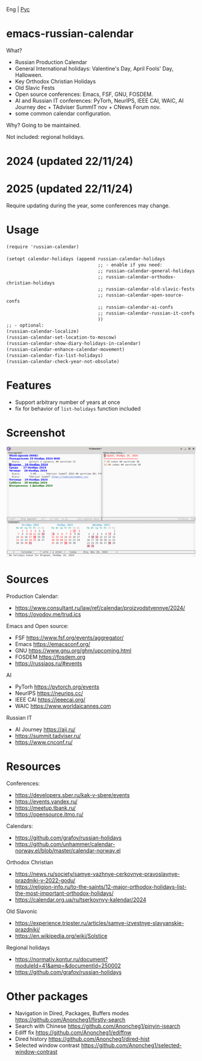 Eng | [Рус](./README.ru.md)

# emacs-russian-calendar

What?
- Russian Production Calendar
- General International holidays: Valentine's Day, April Fools' Day, Halloween.
- Key Orthodox Christian Holidays
- Old Slavic Fests
- Open source conferences: Emacs, FSF, GNU, FOSDEM.
- AI and Russian IT conferences: PyTorh, NeurIPS, IEEE CAI, WAIC, AI Journey dec + TAdviser SummIT nov + CNews Forum nov.
- some common calendar configuration.


Why? Going to be maintained.

Not included: regional holidays.
# 2024 (updated 22/11/24)
# 2025 (updated 22/11/24)
Require updating during the year, some conferences may change.

# Usage

```Elisp
(require 'russian-calendar)

(setopt calendar-holidays (append russian-calendar-holidays
                                  ;; - enable if you need:
                                  ;; russian-calendar-general-holidays
                                  ;; russian-calendar-orthodox-christian-holidays
                                  ;; russian-calendar-old-slavic-fests
                                  ;; russian-calendar-open-source-confs
                                  ;; russian-calendar-ai-confs
                                  ;; russian-calendar-russian-it-confs
                                  ))
;; - optional:
(russian-calendar-localize)
(russian-calendar-set-location-to-moscow)
(russian-calendar-show-diary-holidays-in-calendar)
(russian-calendar-enhance-calendar-movement)
(russian-calendar-fix-list-holidays)
(russian-calendar-check-year-not-obsolate)
```

# Features
- Support arbitrary number of years at once
- fix for behavior of ```list-holidays``` function included

# Screenshot
![](https://raw.githubusercontent.com/Anoncheg1/public-share/refs/heads/main/cal.png)

# Sources
Production Calendar:
- https://www.consultant.ru/law/ref/calendar/proizvodstvennye/2024/
- https://ovodov.me/trud.ics

Emacs and Open source:
- FSF https://www.fsf.org/events/aggregator/
- Emacs https://emacsconf.org/
- GNU https://www.gnu.org/ghm/upcoming.html
- FOSDEM https://fosdem.org
- https://russiaos.ru/#events

AI
- PyTorh https://pytorch.org/events
- NeurIPS https://neurips.cc/
- IEEE CAI https://ieeecai.org/
- WAIC https://www.worldaicannes.com

Russian IT
- AI Journey https://aij.ru/
- https://summit.tadviser.ru/
- https://www.cnconf.ru/

# Resources
Conferences:
- https://developers.sber.ru/kak-v-sbere/events
- https://events.yandex.ru/
- https://meetup.tbank.ru/
- https://opensource.itmo.ru/

Calendars:
- https://github.com/grafov/russian-holidays
- https://github.com/unhammer/calendar-norway.el/blob/master/calendar-norway.el

Orthodox Christian
- https://news.ru/society/samye-vazhnye-cerkovnye-pravoslavnye-prazdniki-v-2022-godu/
- https://religion-info.ru/to-the-saints/12-major-orthodox-holidays-list-the-most-important-orthodox-holidays/
- https://calendar.org.ua/ru/tserkovnyy-kalendar/2024

Old Slavonic
- https://experience.tripster.ru/articles/samye-izvestnye-slavyanskie-prazdniki/
- https://en.wikipedia.org/wiki/Solstice

Regional holidays
- https://normativ.kontur.ru/document?moduleId=41&amp=&documentId=250002
- https://github.com/grafov/russian-holidays

# Other packages
- Navigation in Dired, Packages, Buffers modes https://github.com/Anoncheg1/firstly-search
- Search with Chinese https://github.com/Anoncheg1/pinyin-isearch
- Ediff fix https://github.com/Anoncheg1/ediffnw
- Dired history https://github.com/Anoncheg1/dired-hist
- Selected window contrast https://github.com/Anoncheg1/selected-window-contrast
